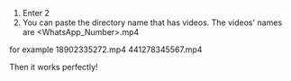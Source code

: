 1. Enter 2
2. You can paste the directory name that has videos.
The videos' names are 
<WhatsApp_Number>.mp4

for example
18902335272.mp4
441278345567.mp4

Then it works perfectly!